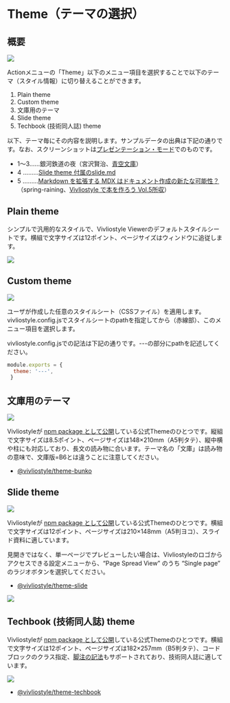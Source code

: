 # Theme（テーマの選択）

## 概要

![ ](images/functions-of-the-actions-menu/theme/fig-1.png)

Actionメニューの「Theme」以下のメニュー項目を選択することで以下のテーマ（スタイル情報）に切り替えることができます。

1. Plain theme
2. Custom theme
3. 文庫用のテーマ
4. Slide theme
5. Techbook (技術同人誌) theme

以下、テーマ毎にその内容を説明します。サンプルデータの出典は下記の通りです。なお、スクリーンショットは[プレゼンテーション・モード](/functions-of-the-actions-menu/presentation-mode.md)でのものです。

- 1〜3……銀河鉄道の夜（宮沢賢治、[青空文庫](https://www.aozora.gr.jp/cards/000081/card456.html)）
- 4 ………[Slide theme 付属のslide.md](https://github.com/vivliostyle/themes/blob/master/packages/%40vivliostyle/theme-slide/example/slide.md)
- 5 ………[Markdown を拡張する MDX はドキュメント作成の新たな可能性？](https://github.com/vivliostyle/vivliostyle_doc/tree/gh-pages/ja/vivliostyle-user-group-vol5/content/spring-raining)（spring-raining、[Vivliostyle で本を作ろう Vol.5所収](https://github.com/vivliostyle/vivliostyle_doc/tree/gh-pages/ja/vivliostyle-user-group-vol5/)）

## Plain theme

シンプルで汎用的なスタイルで、Vivliostyle Viewerのデフォルトスタイルシートです。横組で文字サイズは12ポイント、ページサイズはウィンドウに追従します。

![ ](images/functions-of-the-actions-menu/theme/fig-2.png)

## Custom theme

![ ](images/functions-of-the-actions-menu/theme/fig-3.png)

ユーザが作成した任意のスタイルシート（CSSファイル）を適用します。vivliostyle.config.jsでスタイルシートのpathを指定してから（赤線部）、このメニュー項目を選択します。

vivliostyle.config.jsでの記法は下記の通りです。---の部分にpathを記述してください。

```js
module.exports = {
  theme: '---',
 }
```

## 文庫用のテーマ

![ ](images/functions-of-the-actions-menu/theme/fig-4.png)

Vivliostyleが [npm package として公開](https://www.npmjs.com/package/@vivliostyle/theme-bunko)している公式Themeのひとつです。縦組で文字サイズは8.5ポイント、ページサイズは148×210mm（A5判タテ）、縦中横や柱にも対応しており、長文の読み物に合います。テーマ名の「文庫」は読み物の意味で、文庫版=B6とは違うことに注意してください。

- [@vivliostyle/theme-bunko](https://vivliostyle.github.io/themes/#/ja/gallery#vivliostyletheme-bunko)

## Slide theme

![ ](images/functions-of-the-actions-menu/theme/fig-5.png)

Vivliostyleが [npm package として公開](https://www.npmjs.com/package/@vivliostyle/theme-slide)している公式Themeのひとつです。横組で文字サイズは12ポイント、ページサイズは210×148mm（A5判ヨコ）、スライド資料に適しています。

見開きではなく、単一ページでプレビューしたい場合は、Vivliostyleのロゴからアクセスできる設定メニューから、“Page Spread View” のうち “Single page” のラジオボタンを選択してください。

- [@vivliostyle/theme-slide](https://vivliostyle.github.io/themes/#/ja/gallery#vivliostyletheme-slide)

![ ](images/functions-of-the-actions-menu/theme/fig-6.png)

## Techbook (技術同人誌) theme

Vivliostyleが [npm package として公開](https://www.npmjs.com/package/@vivliostyle/theme-techbook)している公式Themeのひとつです。横組で文字サイズは12ポイント、ページサイズは182×257mm（B5判タテ）、コードブロックのクラス指定、[脚注の記法](https://vivliostyle.org/ja/make-books-with-create-book/#%E8%84%9A%E6%B3%A8)もサポートされており、技術同人誌に適しています。

![ ](images/functions-of-the-actions-menu/theme/fig-7.png)

- [@vivliostyle/theme-techbook](https://vivliostyle.github.io/themes/#/ja/gallery#vivliostyletheme-techbook)